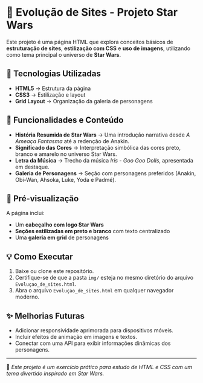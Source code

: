 # 🌌 Evolução de Sites - Projeto Star Wars  

Este projeto é uma página HTML que explora conceitos básicos de **estruturação de sites**, **estilização com CSS** e **uso de imagens**, utilizando como tema principal o universo de **Star Wars**.  

## 🚀 Tecnologias Utilizadas
- **HTML5** → Estrutura da página  
- **CSS3** → Estilização e layout  
- **Grid Layout** → Organização da galeria de personagens  

## 🎨 Funcionalidades e Conteúdo
- **História Resumida de Star Wars** → Uma introdução narrativa desde *A Ameaça Fantasma* até a redenção de Anakin.  
- **Significado das Cores** → Interpretação simbólica das cores preto, branco e amarelo no universo Star Wars.  
- **Letra da Música** → Trecho da música *Iris - Goo Goo Dolls*, apresentada em destaque.  
- **Galeria de Personagens** → Seção com personagens preferidos (Anakin, Obi-Wan, Ahsoka, Luke, Yoda e Padmé).  

## 📸 Pré-visualização
A página inclui:
- Um **cabeçalho com logo Star Wars**  
- **Seções estilizadas em preto e branco** com texto centralizado  
- Uma **galeria em grid** de personagens  

## 💡 Como Executar
1. Baixe ou clone este repositório.  
2. Certifique-se de que a pasta `img/` esteja no mesmo diretório do arquivo `Evoluçao_de_sites.html`.  
3. Abra o arquivo `Evoluçao_de_sites.html` em qualquer navegador moderno.  

## ✨ Melhorias Futuras
- Adicionar responsividade aprimorada para dispositivos móveis.  
- Incluir efeitos de animação em imagens e textos.  
- Conectar com uma API para exibir informações dinâmicas dos personagens.  

---

📖 *Este projeto é um exercício prático para estudo de HTML e CSS com um tema divertido inspirado em Star Wars.*

